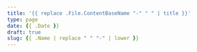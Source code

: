 ```yaml
---
title: '{{ replace .File.ContentBaseName "-" " " | title }}'
type: page
date: {{ .Date }}
draft: true
slug: {{ .Name | replace " " "-" | lower }}
---
```


